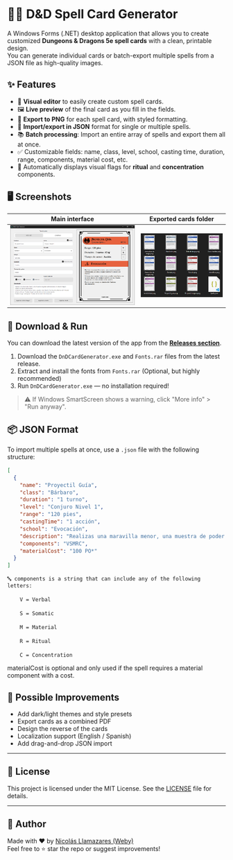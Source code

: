 # 🧙‍♂️ D&D Spell Card Generator

A Windows Forms (.NET) desktop application that allows you to create customized **Dungeons & Dragons 5e spell cards** with a clean, printable design.  
You can generate individual cards or batch-export multiple spells from a JSON file as high-quality images.

## ✨ Features

- 🧪 **Visual editor** to easily create custom spell cards.
- 🖼️ **Live preview** of the final card as you fill in the fields.
- 📁 **Export to PNG** for each spell card, with styled formatting.
- 🔁 **Import/export in JSON** format for single or multiple spells.
- 📚 **Batch processing**: Import an entire array of spells and export them all at once.
- ✅ Customizable fields: name, class, level, school, casting time, duration, range, components, material cost, etc.
- 🎨 Automatically displays visual flags for **ritual** and **concentration** components.

## 🖥️ Screenshots

| Main interface | Exported cards folder |
|----------------|------------------------|
| ![App Screenshot](assets/screenshot-app.png) | ![Cards Screenshot](assets/screenshot-exported-spells.png) |

## 🚀 Download & Run

You can download the latest version of the app from the **[Releases section](https://github.com/Webyven/dnd-spell-card-generator/releases)**.

1. Download the `DnDCardGenerator.exe` and `Fonts.rar` files from the latest release.
2. Extract and install the fonts from `Fonts.rar` (Optional, but highly recommended)
3. Run `DnDCardGenerator.exe` — no installation required!

> ⚠️ If Windows SmartScreen shows a warning, click "More info" > "Run anyway".

## 📦 JSON Format

To import multiple spells at once, use a `.json` file with the following structure:

```json
[
  {
    "name": "Proyectil Guía",
    "class": "Bárbaro",
    "duration": "1 turno",
    "level": "Conjuro Nivel 1",
    "range": "120 pies",
    "castingTime": "1 acción",
    "school": "Evocación",
    "description": "Realizas una maravilla menor, una muestra de poder sobrenatural...",
    "components": "VSMRC",
    "materialCost": "100 PO*"
  }
]
```

    🔤 components is a string that can include any of the following letters:

        V = Verbal

        S = Somatic

        M = Material

        R = Ritual

        C = Concentration

materialCost is optional and only used if the spell requires a material component with a cost.

## 📌 Possible Improvements

- Add dark/light themes and style presets
- Export cards as a combined PDF
- Design the reverse of the cards
- Localization support (English / Spanish)
- Add drag-and-drop JSON import

---

## 📄 License

This project is licensed under the MIT License. See the [LICENSE](LICENSE) file for details.

---

## 👤 Author

Made with ❤️ by [Nicolás Llamazares (Weby)](https://www.linkedin.com/in/llamazares-nicolas)  
Feel free to ⭐ star the repo or suggest improvements!
